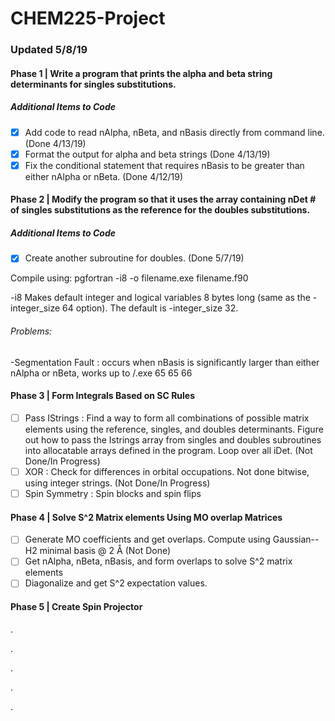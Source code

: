 # CHEM225-Project

### Updated 5/8/19 



#### Phase 1 | Write a program that prints the alpha and beta string determinants for singles substitutions.

##### Additional Items to Code

- [x] Add code to read nAlpha, nBeta, and nBasis directly from command line. (Done 4/13/19)
- [x] Format the output for alpha and beta strings (Done 4/13/19)
- [x] Fix the conditional statement that requires nBasis to be greater than either nAlpha or nBeta. (Done 4/12/19)

#### Phase 2 | Modify the program so that it uses the array containing nDet # of singles substitutions as the reference for the doubles substitutions. 

##### Additional Items to Code

- [x] Create another subroutine for doubles. (Done 5/7/19)

Compile using: pgfortran -i8 -o filename.exe filename.f90

-i8 Makes default integer and logical variables 8 bytes long (same as the -integer_size  64  option). The default is -integer_size 32.

###### Problems: 
-Segmentation Fault : occurs when nBasis is significantly larger than either nAlpha or nBeta, works up to /.exe 65 65 66

#### Phase 3 | Form Integrals Based on SC Rules

- [ ] Pass IStrings : Find a way to form all combinations of possible matrix elements using the reference, singles, and doubles determinants. Figure out how to pass the Istrings array from singles and doubles subroutines into allocatable arrays defined in the program. Loop over all iDet. (Not Done/In Progress)
- [ ] XOR : Check for differences in orbital occupations. Not done bitwise, using integer strings. (Not Done/In Progress)
- [ ] Spin Symmetry : Spin blocks and spin flips
#### Phase 4 | Solve S^2 Matrix elements Using MO overlap Matrices

- [ ] Generate MO coefficients and get overlaps. Compute using Gaussian--H2 minimal basis @ 2 Å (Not Done)
- [ ] Get nAlpha, nBeta, nBasis, and form overlaps to solve S^2 matrix elements
- [ ] Diagonalize and get S^2 expectation values.

#### Phase 5 | Create Spin Projector
  .

  .

  .

  .

  .
